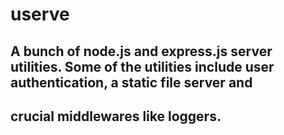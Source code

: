# userve
## A bunch of node.js and express.js server utilities. Some of the utilities include user authentication, a static file server and 
## crucial middlewares like loggers.
